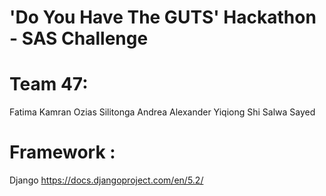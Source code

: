 # 'Do You Have The GUTS' Hackathon - SAS Challenge

# Team 47:
Fatima Kamran
Ozias Silitonga
Andrea Alexander
Yiqiong Shi
Salwa Sayed

# Framework :
Django https://docs.djangoproject.com/en/5.2/
